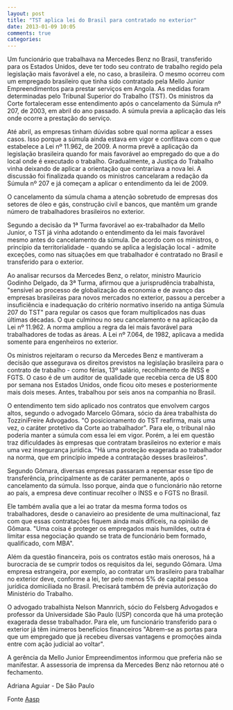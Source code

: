 ```yaml
---
layout: post
title: "TST aplica lei do Brasil para contratado no exterior"
date: 2013-01-09 10:05
comments: true
categories: 
---
```

Um funcionário que trabalhava na Mercedes Benz no Brasil, transferido para os Estados Unidos, deve ter todo seu contrato de trabalho regido pela legislação mais favorável a ele, no caso, a brasileira. O mesmo ocorreu com um empregado brasileiro que tinha sido contratado pela Mello Junior Empreendimentos para prestar serviços em Angola. As medidas foram determinadas pelo Tribunal Superior do Trabalho (TST). Os ministros da Corte fortaleceram esse entendimento após o cancelamento da Súmula nº 207, de 2003, em abril do ano passado. A súmula previa a aplicação das leis onde ocorre a prestação do serviço. 

Até abril, as empresas tinham dúvidas sobre qual norma aplicar a esses casos. Isso porque a súmula ainda estava em vigor e conflitava com o que estabelece a Lei nº 11.962, de 2009. A norma prevê a aplicação da legislação brasileira quando for mais favorável ao empregado do que a do local onde é executado o trabalho. Gradualmente, a Justiça do Trabalho vinha deixando de aplicar a orientação que contrariava a nova lei. A discussão foi finalizada quando os ministros cancelaram a redação da Súmula nº 207 e já começam a aplicar o entendimento da lei de 2009. 

O cancelamento da súmula chama a atenção sobretudo de empresas dos setores de óleo e gás, construção civil e bancos, que mantêm um grande número de trabalhadores brasileiros no exterior. 

Segundo a decisão da 1ª Turma favorável ao ex-trabalhador da Mello Junior, o TST já vinha adotando o entendimento da lei mais favorável mesmo antes do cancelamento da súmula. De acordo com os ministros, o princípio da territorialidade - quando se aplica a legislação local - admite exceções, como nas situações em que trabalhador é contratado no Brasil e transferido para o exterior. 

Ao analisar recursos da Mercedes Benz, o relator, ministro Mauricio Godinho Delgado, da 3ª Turma, afirmou que a jurisprudência trabalhista, "sensível ao processo de globalização da economia e de avanço das empresas brasileiras para novos mercados no exterior, passou a perceber a insuficiência e inadequação do critério normativo inserido na antiga Súmula 207 do TST" para regular os casos que foram multiplicados nas duas últimas décadas. O que culminou no seu cancelamento e na aplicação da Lei nº 11.962. A norma ampliou a regra da lei mais favorável para trabalhadores de todas as áreas. A Lei nº 7.064, de 1982, aplicava a medida somente para engenheiros no exterior. 

Os ministros rejeitaram o recurso da Mercedes Benz e mantiveram a decisão que assegurava os direitos previstos na legislação brasileira para o contrato de trabalho - como férias, 13º salário, recolhimento de INSS e FGTS. O caso é de um auditor de qualidade que recebia cerca de U$ 800 por semana nos Estados Unidos, onde ficou oito meses e posteriormente mais dois meses. Antes, trabalhou por seis anos na companhia no Brasil. 

O entendimento tem sido aplicado nos contratos que envolvem cargos altos, segundo o advogado Marcelo Gômara, sócio da área trabalhista do TozziniFreire Advogados. "O posicionamento do TST reafirma, mais uma vez, o caráter protetivo da Corte ao trabalhador". Para ele, o tribunal não poderia manter a súmula com essa lei em vigor. Porém, a lei em questão traz dificuldades às empresas que contratam brasileiros no exterior e mais uma vez insegurança jurídica. "Há uma proteção exagerada ao trabalhador na norma, que em princípio impede a contratação desses brasileiros". 

Segundo Gômara, diversas empresas passaram a repensar esse tipo de transferência, principalmente as de caráter permanente, após o cancelamento da súmula. Isso porque, ainda que o funcionário não retorne ao país, a empresa deve continuar recolher o INSS e o FGTS no Brasil. 

Ele também avalia que a lei ao tratar da mesma forma todos os trabalhadores, desde o canavieiro ao presidente de uma multinacional, faz com que essas contratações fiquem ainda mais difíceis, na opinião de Gômara. "Uma coisa é proteger os empregados mais humildes, outra é limitar essa negociação quando se trata de funcionário bem formado, qualificado, com MBA". 

Além da questão financeira, pois os contratos estão mais onerosos, há a burocracia de se cumprir todos os requisitos da lei, segundo Gômara. Uma empresa estrangeira, por exemplo, ao contratar um brasileiro para trabalhar no exterior deve, conforme a lei, ter pelo menos 5% de capital pessoa jurídica domiciliada no Brasil. Precisará também de prévia autorização do Ministério do Trabalho. 

O advogado trabalhista Nelson Mannrich, sócio do Felsberg Advogados e professor da Universidade São Paulo (USP) concorda que há uma proteção exagerada desse trabalhador. Para ele, um funcionário transferido para o exterior já têm inúmeros benefícios financeiros "Abrem-se as portas para que um empregado que já recebeu diversas vantagens e promoções ainda entre com ação judicial ao voltar". 

A gerência da Mello Junior Empreendimentos informou que preferia não se manifestar. A assessoria de imprensa da Mercedes Benz não retornou até o fechamento. 

Adriana Aguiar - De São Paulo

Fonte [Aasp](http://www.aasp.org.br/aasp/imprensa/clipping/cli_noticia.asp?idnot=13607)